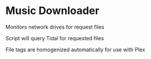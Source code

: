 # Music Downloader

Monitors network drives for request files

Script will query Tidal for requested files

File tags are homogenized automatically for use with Plex
